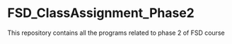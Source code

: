 # FSD_ClassAssignment_Phase2
This repository contains all the programs related to phase 2 of FSD course
